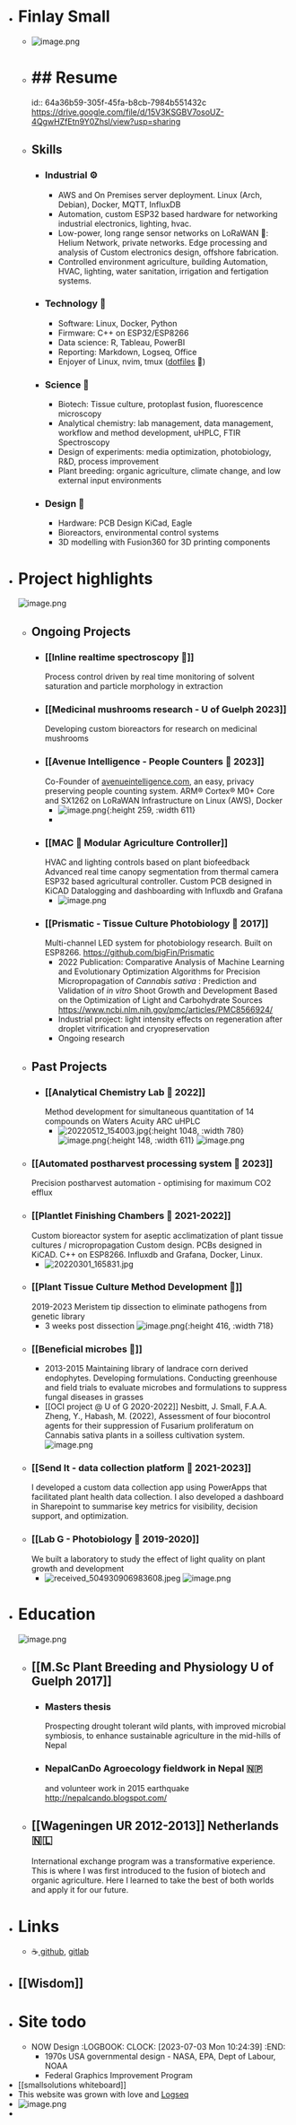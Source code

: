 - # Finlay Small
	- ![image.png](../assets/image_1688684023192_0.png)
	- # ## Resume
	  id:: 64a36b59-305f-45fa-b8cb-7984b551432c
	  https://drive.google.com/file/d/15V3KSGBV7osoUZ-4QgwHZfEtn9Y0Zhsl/view?usp=sharing
	- ## Skills
		- ### Industrial ⚙️
			- AWS and On Premises server deployment. Linux (Arch, Debian), Docker, MQTT, InfluxDB
			- Automation, custom ESP32 based hardware for networking industrial electronics, lighting, hvac.
			- Low-power, long range sensor networks on LoRaWAN 📡: Helium Network, private networks. Edge processing and analysis of  Custom electronics design, offshore fabrication.
			- Controlled environment agriculture, building Automation, HVAC, lighting, water sanitation, irrigation and fertigation systems.
		- ### Technology 🤖
			- Software: Linux, Docker, Python
			- Firmware: C++ on ESP32/ESP8266
			- Data science: R, Tableau, PowerBI
			- Reporting: Markdown, Logseq, Office
			- Enjoyer of Linux, nvim, tmux ([dotfiles](https://github.com/bigFin/dotfiles/tree/sway) 🐧)
		- ### Science 🔬
			- Biotech: Tissue culture, protoplast fusion, fluorescence microscopy
			- Analytical chemistry: lab management, data management, workflow and method development, uHPLC, FTIR Spectroscopy
			- Design of experiments: media optimization, photobiology, R&D, process improvement
			- Plant breeding: organic agriculture, climate change, and low external input environments
		- ### Design 📐
			- Hardware: PCB Design KiCad, Eagle
			- Bioreactors, environmental control systems
			- 3D modelling with Fusion360 for 3D printing components
- # Project highlights
  ![image.png](../assets/image_1688683455924_0.png)
	- ## Ongoing Projects
		- ### [[Inline realtime spectroscopy 🌈]] 
		  Process control driven by real time monitoring of solvent saturation and particle morphology in extraction
		- ### [[Medicinal mushrooms research - U of Guelph 2023]]
		  Developing custom bioreactors for research on medicinal mushrooms
		- ### [[Avenue Intelligence - People Counters 🚶 2023]] 
		  Co-Founder of [avenueintelligence.com](https://avenueintelligence.com/), an easy, privacy preserving people counting system.
		  ARM® Cortex® M0+ Core and SX1262 on LoRaWAN
		  Infrastructure on Linux (AWS), Docker
			- ![image.png](../assets/image_1688423776023_0.png){:height 259, :width 611}
			-
		- ### [[MAC 🌱 Modular Agriculture Controller]]
		  HVAC and lighting controls based on plant biofeedback
		  Advanced real time canopy segmentation from thermal camera
		  ESP32 based agricultural controller. Custom PCB designed in KiCAD
		  Datalogging and dashboarding with Influxdb and Grafana
			- ![image.png](../assets/image_1688423559948_0.png)
		- ### [[Prismatic - Tissue Culture Photobiology 🌈 2017]]
		  Multi-channel LED system for photobiology research. Built on ESP8266.
		  https://github.com/bigFin/Prismatic
			- 2022 Publication: Comparative Analysis of Machine Learning and Evolutionary Optimization Algorithms for Precision Micropropagation of *Cannabis sativa* : Prediction and Validation of *in vitro* Shoot Growth and Development Based on the Optimization of Light and Carbohydrate Sources
			  https://www.ncbi.nlm.nih.gov/pmc/articles/PMC8566924/
			- Industrial project: light intensity effects on regeneration after droplet vitrification and cryopreservation
			- Ongoing research
	- ## Past Projects
		- ### [[Analytical Chemistry Lab 🧪 2022]] 
		  Method development for simultaneous quantitation of 14 compounds on Waters Acuity ARC uHPLC
			- ![20220512_154003.jpg](../assets/20220512_154003_1688425376241_0.jpg){:height 1048, :width 780}
			  ![image.png](../assets/image_1688436117795_0.png){:height 148, :width 611}
			  ![image.png](../assets/image_1688437593680_0.png)
	- ### [[Automated postharvest processing system 🍃 2023]] 
	  Precision postharvest automation - optimising for maximum CO2 efflux
	- ### [[Plantlet Finishing Chambers 🌿 2021-2022]] 
	  Custom bioreactor system for aseptic acclimatization of plant tissue cultures / micropropagation
	  Custom design. PCBs designed in KiCAD. C++ on ESP8266. 
	  Influxdb and Grafana, Docker, Linux.
		- ![20220301_165831.jpg](../assets/20220301_165831_1688424417458_0.jpg)
	- ### [[Plant Tissue Culture Method Development 🌱]] 
	  2019-2023 Meristem tip dissection to eliminate pathogens from genetic library
		- 3 weeks post dissection
		  ![image.png](../assets/image_1688424237233_0.png){:height 416, :width 718}
	- ### [[Beneficial microbes 🦠]]
		- 2013-2015 Maintaining library of landrace corn derived endophytes. Developing formulations. Conducting greenhouse and field trials to evaluate microbes and formulations to suppress fungal diseases in grasses
		- [[OCI project @ U of G 2020-2022]]
		  Nesbitt, J. Small, F.A.A. Zheng, Y., Habash, M. (2022), Assessment of four biocontrol agents for their suppression of
		  Fusarium proliferatum on Cannabis sativa plants in a soilless cultivation system.
		  ![image.png](../assets/image_1688441712215_0.png)
	- ### [[Send It - data collection platform 🔢 2021-2023]]
	  I developed a custom data collection app using PowerApps that facilitated plant health data collection. I also developed a dashboard in Sharepoint to summarise key metrics for visibility, decision support, and optimization.
	- ### [[Lab G - Photobiology 🌈 2019-2020]] 
	  We built a laboratory to study the effect of light quality on plant growth and development
		- ![received_504930906983608.jpeg](../assets/received_504930906983608_1688426356547_0.jpeg)
		  ![image.png](../assets/image_1688437748035_0.png)
- # Education
  ![image.png](../assets/image_1688683491235_0.png)
	- ## [[M.Sc Plant Breeding and Physiology U of Guelph 2017]]
		- ### Masters thesis 
		  Prospecting drought tolerant wild plants, with improved microbial symbiosis, to enhance sustainable agriculture in the mid-hills of Nepal
		- ### NepalCanDo Agroecology fieldwork in Nepal 🇳🇵
		  and volunteer work in 2015 earthquake
		  http://nepalcando.blogspot.com/
	- ## [[Wageningen UR 2012-2013]] Netherlands 🇳🇱
	  International exchange program was a transformative experience. This is where I was first introduced to the fusion of biotech and organic agriculture. Here I learned to take the best of both worlds and apply it for our future.
- # Links
	- ☕[ github](https://github.com/bigFin), [gitlab](https://gitlab.com/bigFinSmall)
- ## [[Wisdom]]
- # Site todo
	- NOW Design
	  :LOGBOOK:
	  CLOCK: [2023-07-03 Mon 10:24:39]
	  :END:
		- 1970s USA governmental design - NASA, EPA, Dept of Labour, NOAA
		- Federal Graphics Improvement Program
- [[smallsolutions whiteboard]]
- This website was grown with love and [Logseq](https://logseq.com/)
- ![image.png](../assets/image_1688683252591_0.png)
-